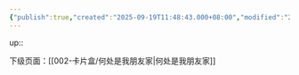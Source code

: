 ```yaml
---
{"publish":true,"created":"2025-09-19T11:48:43.000+08:00","modified":"2025-09-19T11:48:43.000+08:00","tags":["导演"],"cssclasses":""}
---
```


up:: 







下级页面：[[002-卡片盒/何处是我朋友家\|何处是我朋友家]]